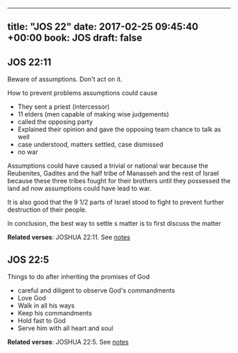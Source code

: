 
---
title: "JOS 22"
date: 2017-02-25 09:45:40 +00:00
book: JOS
draft: false
---

## JOS 22:11

Beware of assumptions. Don't act on it. 

How to prevent problems assumptions could cause
- They sent a priest (intercessor)
- 11 elders (men capable of making wise judgements)
- called the opposing party
- Explained their opinion and gave the opposing team chance to talk as well
- case understood, matters settled, case dismissed
- no war


Assumptions could have caused a trivial or national war because the Reubenites, Gadites and the half tribe of Manasseh and the rest of Israel because these three tribes fought for their brothers until they possessed the land ad now assumptions could have lead to war.

It is also good that the 9 1/2 parts of Israel stood to fight to prevent further destruction of their people.

In conclusion, the best way to settle s matter is to first discuss the matter

**Related verses**: JOSHUA 22:11. See [notes](https://my.bible.com/notes/2578322057763480398)


## JOS 22:5

Things to do after inheriting the promises of God
- careful and diligent to observe God's commandments 
- Love God
- Walk in all his ways
- Keep his commandments 
- Hold fast to God
- Serve him with all heart and soul

**Related verses**: JOSHUA 22:5. See [notes](https://my.bible.com/notes/2578308251146511157)

